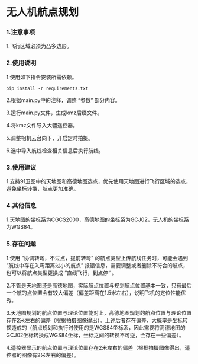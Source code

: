 # 无人机航点规划

### 1.注意事项

1.飞行区域必须为凸多边形。

### 2.使用说明

1.使用如下指令安装所需依赖。

```
pip install -r requirements.txt
```

2.根据main.py中的注释，调整 “参数” 部分内容。

3.运行main.py文件，生成kmz后缀文件。

4.将kmz文件导入大疆遥控器。

5.调整相机云台向下，开启定时拍摄。

6.选中导入航线检查相关信息后执行航线。

### 3.使用建议

1.支持91卫图中的天地图和高德地图选点，优先使用天地图进行飞行区域的选点，避免坐标转换，航点更加准确。

### 4.其他信息

1.天地图的坐标系为CGCS2000，高德地图的坐标系为GCJ02，无人机的坐标系为WGS84。

### 5.存在问题

1.使用 “协调转弯，不过点，提前转弯” 的航点类型上传航线任务时，可能会遇到 “航线中存在入弯距离过小的航点” 报错信息，需要调整或者删除不符合的航点，也可以将航点类型更换成 ”直线飞行，到点停“ 。

2.不管是天地图还是高德地图，实际航点位置与规划航点位置基本一致，只有最后一个航的点位置会有较大偏差（偏差距离在1.5米左右），说明飞机的定位性能优秀。

3.天地图规划的航点位置与理论位置能对上，高德地图规划的航点位置与理论位置存在2米左右的偏差（根据拍摄图像得出）。上述后者存在偏差，大概率是坐标转换造成的（航点规划和执行时使用的是WGS84坐标系，因此需要将高德地图的GCJ02坐标转换成WGS84坐标，坐标之间的转换不可逆，会存在一些偏差）。

4.遥控器显示的航点位置与理论位置存在2米左右的偏差（根据拍摄图像得出，遥控器的图像有2米左右的偏差）。